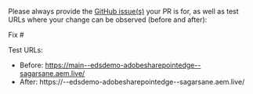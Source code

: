Please always provide the [GitHub issue(s)](../issues) your PR is for, as well as test URLs where your change can be observed (before and after):

Fix #<gh-issue-id>

Test URLs:
- Before: https://main--edsdemo-adobesharepointedge--sagarsane.aem.live/
- After: https://<branch>--edsdemo-adobesharepointedge--sagarsane.aem.live/
